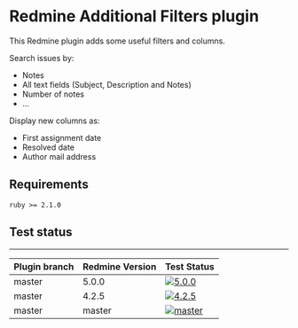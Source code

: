 Redmine Additional Filters plugin
======================

This Redmine plugin adds some useful filters and columns.

Search issues by:
- Notes
- All text fields (Subject, Description and Notes)
- Number of notes
- ...

Display new columns as:
- First assignment date
- Resolved date  
- Author mail address


## Requirements

    ruby >= 2.1.0

## Test status
----------

|Plugin branch| Redmine Version   | Test Status      |
|-------------|-------------------|------------------|
|master       | 5.0.0             | [![5.0.0][1]][5] |
|master       | 4.2.5             | [![4.2.5][2]][5] |
|master       | master            | [![master][4]][5]|

[1]: https://github.com/nanego/redmine_additional_filters/actions/workflows/5_0_0.yml/badge.svg
[2]: https://github.com/nanego/redmine_additional_filters/actions/workflows/4_2_5.yml/badge.svg
[4]: https://github.com/nanego/redmine_additional_filters/actions/workflows/master.yml/badge.svg
[5]: https://github.com/nanego/redmine_additional_filters/actions

